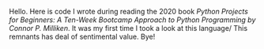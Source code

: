 Hello. 
Here is code I wrote during reading the 2020 book *Python Projects for Beginners: A Ten-Week Bootcamp Approach to Python Programming by Connor P. Milliken*. It was my first time I took a look at this language/ This remnants has deal of sentimental value.
Bye!